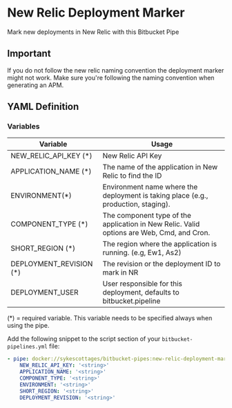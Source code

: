 # New Relic Deployment Marker
Mark new deployments in New Relic with this Bitbucket Pipe

## Important
If you do not follow the new relic naming convention the deployment marker might not work. Make sure you're following the naming convention when generating an APM.

## YAML Definition
### Variables

| Variable              | Usage                                                       |
| --------------------- | ----------------------------------------------------------- |
| NEW_RELIC_API_KEY (*) | New Relic API Key |
| APPLICATION_NAME (*)  | The name of the application in New Relic to find the ID  |
| ENVIRONMENT(*)        | Environment name where the deployment is taking place (e.g., production, staging). |
| COMPONENT_TYPE (*)    | The component type of the application in New Relic. Valid options are Web, Cmd, and Cron.|
| SHORT_REGION (*)      | The region where the application is running. (e.g, Ew1, As2) |
| DEPLOYMENT_REVISION (*)| The revision or the deployment ID to mark in NR|
| DEPLOYMENT_USER     | User responsible for this deployment, defaults to bitbucket.pipeline |
(*) = required variable. This variable needs to be specified always when using the pipe.

Add the following snippet to the script section of your `bitbucket-pipelines.yml` file:

```yaml
- pipe: docker://sykescottages/bitbucket-pipes:new-relic-deployment-marker
    NEW_RELIC_API_KEY: '<string>'
    APPLICATION_NAME: '<string>'
    COMPONENT_TYPE: '<string>'
    ENVIRONMENT: '<string>' 
    SHORT_REGION: '<string>' 
    DEPLOYMENT_REVISION: '<string>' 
```